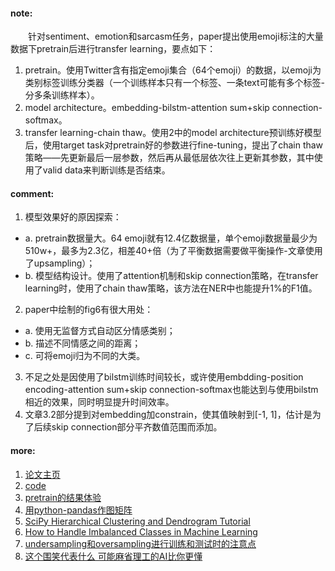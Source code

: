#### note:
　　针对sentiment、emotion和sarcasm任务，paper提出使用emoji标注的大量数据下pretrain后进行transfer learning，要点如下：
  1. pretrain。使用Twitter含有指定emoji集合（64个emoji）的数据，以emoji为类别标签训练分类器（一个训练样本只有一个标签、一条text可能有多个标签-分多条训练样本）。
  2. model architecture。embedding-bilstm-attention sum+skip connection-softmax。
  3. transfer learning-chain thaw。使用2中的model architecture预训练好模型后，使用target task对pretrain好的参数进行fine-tuning，提出了chain thaw策略——先更新最后一层参数，然后再从最低层依次往上更新其参数，其中使用了valid data来判断训练是否结束。

#### comment:
  1. 模型效果好的原因探索：
  + a. pretrain数据量大。64 emoji就有12.4亿数据量，单个emoji数据量最少为510w+，最多为2.3亿，相差40+倍（为了平衡数据需要做平衡操作-文章使用了upsampling）；
  + b. 模型结构设计。使用了attention机制和skip connection策略，在transfer learning时，使用了chain thaw策略，该方法在NER中也能提升1%的F1值。
  2. paper中绘制的fig6有很大用处：
  + a. 使用无监督方式自动区分情感类别；
  + b. 描述不同情感之间的距离；
  + c. 可将emoji归为不同的大类。
  3. 不足之处是因使用了bilstm训练时间较长，或许使用embdding-position encoding-attention sum+skip connection-softmax也能达到与使用bilstm相近的效果，同时明显提升时间效率。
  4. 文章3.2部分提到对embedding加constrain，使其值映射到[-1, 1]，估计是为了后续skip connection部分平齐数值范围而添加。
  
#### more:
  1. [论文主页](https://www.media.mit.edu/projects/deepmoji/overview/)
  2. [code](https://github.com/bfelbo/deepmoji)
  3. [pretrain的结果体验](http://deepmoji.mit.edu)
  4. [用python-pandas作图矩阵](https://www.jianshu.com/p/47b54eb35eed)
  5. [SciPy Hierarchical Clustering and Dendrogram Tutorial](https://joernhees.de/blog/2015/08/26/scipy-hierarchical-clustering-and-dendrogram-tutorial/#Perform-the-Hierarchical-Clustering)
  6. [How to Handle Imbalanced Classes in Machine Learning](https://elitedatascience.com/imbalanced-classes)
  7. [undersampling和oversampling进行训练和测试时的注意点](https://www.marcoaltini.com/blog/dealing-with-imbalanced-data-undersampling-oversampling-and-proper-cross-validation)
  8. [这个围笑代表什么 可能麻省理工的AI比你更懂](http://www.qingpingshan.com/m/view.php?aid=310874)
